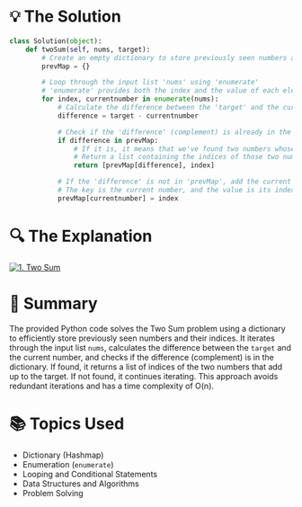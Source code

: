 # 💡 The Solution 

```python
class Solution(object):
    def twoSum(self, nums, target):
        # Create an empty dictionary to store previously seen numbers and their indices
        prevMap = {} 

        # Loop through the input list 'nums' using 'enumerate'
        # 'enumerate' provides both the index and the value of each element in 'nums'
        for index, currentnumber in enumerate(nums):
            # Calculate the difference between the 'target' and the current number
            difference = target - currentnumber

            # Check if the 'difference' (complement) is already in the 'prevMap' dictionary
            if difference in prevMap:
                # If it is, it means that we've found two numbers whose sum equals the 'target'
                # Return a list containing the indices of those two numbers
                return [prevMap[difference], index]

            # If the 'difference' is not in 'prevMap', add the current number to 'prevMap'
            # The key is the current number, and the value is its index
            prevMap[currentnumber] = index
```

# 🔍 The Explanation 

[![1. Two Sum](http://img.youtube.com/vi/KLlXCFG5TnA/0.jpg)](http://www.youtube.com/watch?v=KLlXCFG5TnA "YouTube Link")

# 📜 Summary 
The provided Python code solves the Two Sum problem using a dictionary to efficiently store previously seen numbers and their indices. It iterates through the input list `nums`, calculates the difference between the `target` and the current number, and checks if the difference (complement) is in the dictionary. If found, it returns a list of indices of the two numbers that add up to the target. If not found, it continues iterating. This approach avoids redundant iterations and has a time complexity of O(n).

# 📚 Topics Used 
- Dictionary (Hashmap)
- Enumeration (`enumerate`)
- Looping and Conditional Statements
- Data Structures and Algorithms
- Problem Solving

